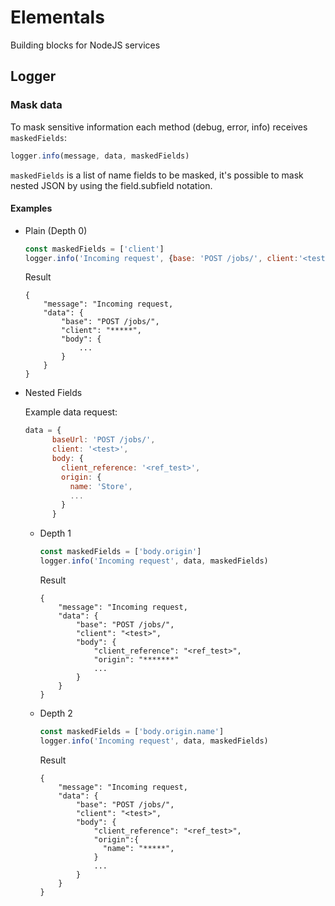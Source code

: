 # Elementals
Building blocks for NodeJS services


## Logger

### Mask data

To mask sensitive information each method (debug, error, info) receives `maskedFields`:

``` js
logger.info(message, data, maskedFields)
```

`maskedFields` is a list of name fields to be masked, it's possible to mask nested JSON by using the field.subfield notation.

#### Examples

- Plain (Depth 0)

  ``` js
  const maskedFields = ['client']
  logger.info('Incoming request', {base: 'POST /jobs/', client:'<test>', body:... }, maskedFields)
  ```
  Result
  ``` log
  {
      "message": "Incoming request,
      "data": {
          "base": "POST /jobs/",
          "client": "*****",
          "body": {
              ...
          }
      }
  }
  ```
- Nested Fields

  Example data request:
  ``` js
  data = {
        baseUrl: 'POST /jobs/',
        client: '<test>',
        body: {
          client_reference: '<ref_test>',
          origin: {
            name: 'Store',
            ...
          }
        }
  ```
  - Depth 1
    ``` js
    const maskedFields = ['body.origin']
    logger.info('Incoming request', data, maskedFields)
    ```
    Result
    ``` log
    {
        "message": "Incoming request,
        "data": {
            "base": "POST /jobs/",
            "client": "<test>",
            "body": {
                "client_reference": "<ref_test>",
                "origin": "*******"
                ...
            }
        }
    }
    ```

  - Depth 2
    ``` js
    const maskedFields = ['body.origin.name']
    logger.info('Incoming request', data, maskedFields)
    ```
    Result
    ``` log
    {
        "message": "Incoming request,
        "data": {
            "base": "POST /jobs/",
            "client": "<test>",
            "body": {
                "client_reference": "<ref_test>",
                "origin":{
                  "name": "*****",
                }
                ...
            }
        }
    }
    ```
